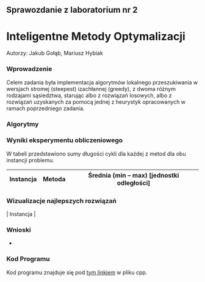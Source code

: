 ## Sprawozdanie z laboratorium nr 2
# Inteligentne Metody Optymalizacji

Autorzy: Jakub Gołąb, Mariusz Hybiak

### Wprowadzenie
Celem zadania była implementacja algorytmów lokalnego przeszukiwania w wersjach stromej (steepest) izachłannej (greedy), z dwoma różnym rodzajami sąsiedztwa, starując albo z rozwiązań losowych, albo z rozwiązań uzyskanych za pomocą jednej z heurystyk opracowanych w ramach poprzedniego zadania.

### Algorytmy

### Wyniki eksperymentu obliczeniowego

W tabeli przedstawiono sumy długości cykli dla każdej z metod dla obu instancji problemu.

| Instancja   | Metoda            | Średnia (min – max) [jednostki odległości]    |
|-------------|-------------------|-----------------------------|



### Wizualizacje najlepszych rozwiązań

| Instancja  | 


### Wnioski

- 

### Kod Programu

Kod programu znajduje się pod [tym linkiem](https://github.com/majsterkovic/imo/blob/main/lab2/) w pliku cpp.
